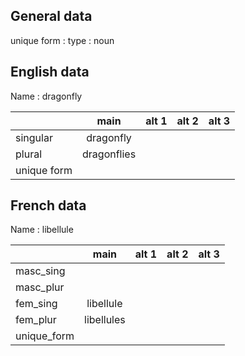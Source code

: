 ## General data

unique form :
type : noun

## English data

Name : dragonfly

|             |    main     | alt 1 | alt 2 | alt 3 |
| :---------- | :---------: | :---: | :---: | ----- |
| singular    |  dragonfly  |       |       |       |
| plural      | dragonflies |       |       |       |
| unique form |             |       |       |       |

## French data

Name : libellule

|             |    main    | alt 1 | alt 2 | alt 3 |
| :---------- | :--------: | :---: | :---: | :---: |
| masc_sing   |            |       |       |       |
| masc_plur   |            |       |       |       |
| fem_sing    | libellule  |       |       |       |
| fem_plur    | libellules |       |       |       |
| unique_form |            |       |       |       |


